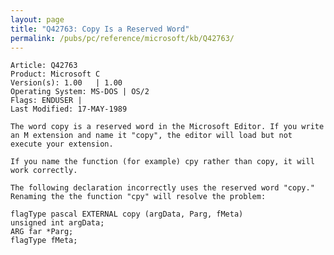 ```yaml
---
layout: page
title: "Q42763: Copy Is a Reserved Word"
permalink: /pubs/pc/reference/microsoft/kb/Q42763/
---
```


	Article: Q42763
	Product: Microsoft C
	Version(s): 1.00   | 1.00
	Operating System: MS-DOS | OS/2
	Flags: ENDUSER |
	Last Modified: 17-MAY-1989
	
	The word copy is a reserved word in the Microsoft Editor. If you write
	an M extension and name it "copy", the editor will load but not
	execute your extension.
	
	If you name the function (for example) cpy rather than copy, it will
	work correctly.
	
	The following declaration incorrectly uses the reserved word "copy."
	Renaming the the function "cpy" will resolve the problem:
	
	flagType pascal EXTERNAL copy (argData, Parg, fMeta)
	unsigned int argData;
	ARG far *Parg;
	flagType fMeta;
